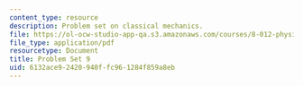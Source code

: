```yaml
---
content_type: resource
description: Problem set on classical mechanics.
file: https://ol-ocw-studio-app-qa.s3.amazonaws.com/courses/8-012-physics-i-classical-mechanics-fall-2008/6132ace92420940ffc961284f859a8eb_ps9.pdf
file_type: application/pdf
resourcetype: Document
title: Problem Set 9
uid: 6132ace9-2420-940f-fc96-1284f859a8eb
---
```

